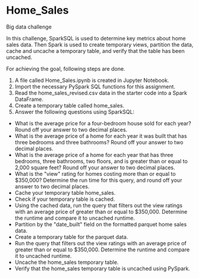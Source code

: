 # Home_Sales
 Big data challenge

In this challenge, SparkSQL is used to determine key metrics about home sales data. Then Spark is used to create temporary views, partition the data, cache and uncache a temporary table, and verify that the table has been uncached.

For achieving the goal, following steps are done. 
1. A file called Home_Sales.ipynb is created in Jupyter Notebook.
2. Import the necessary PySpark SQL functions for this assignment.
3. Read the home_sales_revised.csv data in the starter code into a Spark DataFrame.
4. Create a temporary table called home_sales.
5. Answer the following questions using SparkSQL:
- What is the average price for a four-bedroom house sold for each year? Round off your answer to two decimal places.
- What is the average price of a home for each year it was built that has three bedrooms and three bathrooms? Round off your answer to two decimal places.
- What is the average price of a home for each year that has three bedrooms, three bathrooms, two floors, and is greater than or equal to 2,000 square feet? Round off your answer to two decimal places.
- What is the "view" rating for homes costing more than or equal to $350,000? Determine the run time for this query, and round off your answer to two decimal places.
- Cache your temporary table home_sales.
- Check if your temporary table is cached.
- Using the cached data, run the query that filters out the view ratings with an average price of greater than or equal to $350,000. Determine the runtime and compare it to uncached runtime.
- Partition by the "date_built" field on the formatted parquet home sales data.
- Create a temporary table for the parquet data.
- Run the query that filters out the view ratings with an average price of greater than or equal to $350,000. Determine the runtime and compare it to uncached runtime.
- Uncache the home_sales temporary table.
- Verify that the home_sales temporary table is uncached using PySpark.
